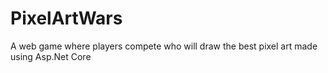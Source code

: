 # PixelArtWars
A web game where players compete who will draw the best pixel art made using Asp.Net Core
